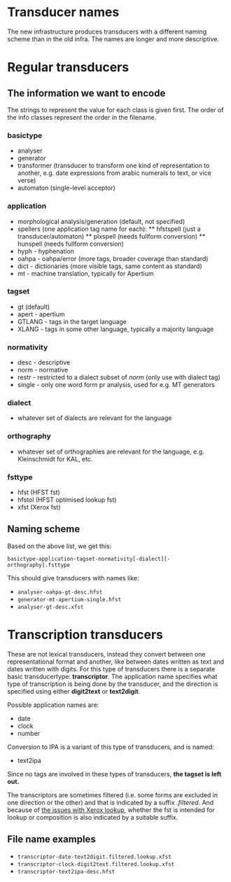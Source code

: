 # Transducer names

The new infrastructure produces transducers with a different naming scheme than in the old infra. The names are longer and more descriptive.


# Regular transducers


## The information we want to encode


The strings to represent the value for each class is given first. The order
of the info classes represent the order in the filename.


### basictype
* analyser
* generator
* transformer (transducer to transform one kind of representation to another,
  e.g. date expressions from arabic numerals to text, or vice verse)
* automaton (single-level acceptor)


### application
* morphological analysis/generation (default, not specified)
* spellers (one application tag name for each):
** hfstspell (just a transducer/automaton)
** plxspell (needs fullform conversion)
** hunspell (needs fullform conversion)
* hyph - hyphenation
* oahpa - oahpa/error (more tags, broader coverage than standard)
* dict - dictionaries (more visible tags, same content as standard)
* mt - machine translation, typically for Apertium


### tagset
* gt (default)
* apert - apertium
* GTLANG - tags in the target language
* XLANG - tags in some other language, typically a majority language


### normativity
* desc - descriptive
* norm - normative
* restr - restricted to a dialect subset of *norm* (only use with dialect tag)
* single - only one word form pr analysis, used for e.g. MT generators


### dialect
* whatever set of dialects are relevant for the language


### orthography
* whatever set of orthographies are relevant for the language, e.g.
Kleinschmidt for KAL, etc.


### fsttype
* hfst (HFST fst)
* hfstol (HFST optimised lookup fst)
* xfst (Xerox fst)


## Naming scheme


Based on the above list, we get this:


```
basictype-application-tagset-normativity[-dialect][-orthography].fsttype
```


This should give transducers with names like:


* `analyser-oahpa-gt-desc.hfst`
* `generator-mt-apertium-single.hfst`
* `analyser-gt-desc.xfst`


# Transcription transducers


These are not lexical transducers, instead they convert between one
representational format and another, like between dates written as text and
dates written with digits. For this type of transducers there is a separate
basic transducertype: **transcriptor**. The application name specifies what
type of transcription is being done by the transducer, and the direction is
specified using either **digit2text** or **text2digit**.


Possible application names are:


* date
* clock
* number


Conversion to IPA is a variant of this type of transducers, and is named:


* text2ipa


Since no tags are involved in these types of transducers,
**the tagset is left out.**


The transcriptors are sometimes filtered (i.e. some forms are excluded in
one direction or the other) and that is indicated by a suffix *.filtered*.
And because of [the issues with Xerox lookup](LookupAndComposition_ADirectionPrimer.html), whether the fst is
intended for lookup or composition is also indicated by a suitable suffix.


## File name examples


* `transcriptor-date-text2digit.filtered.lookup.xfst`
* `transcriptor-clock-digit2text.filtered.lookup.xfst`
* `transcriptor-text2ipa-desc.hfst`
